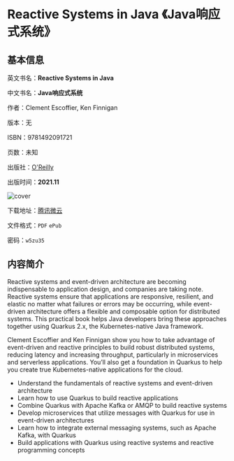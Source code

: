 # Reactive Systems in Java 《Java响应式系统》

## 基本信息

英文书名：**Reactive Systems in Java**

中文书名：**Java响应式系统**

作者：Clement Escoffier, Ken Finnigan

版本：无

ISBN：9781492091721

页数：未知

出版社：[O'Reilly](https://www.oreilly.com/library/view/reactive-systems-in/9781492091714/)

出版时间：**2021.11**

<img :src="$withBase('/images/reactive_systems_in_java.jpg')" alt="cover">

下载地址：[腾讯微云](https://share.weiyun.com/i53exhvq)

文件格式：`PDF` `ePub`

密码：`w5zu35`

## 内容简介

Reactive systems and event-driven architecture are becoming indispensable to application design, and companies are taking note. Reactive systems ensure that applications are responsive, resilient, and elastic no matter what failures or errors may be occurring, while event-driven architecture offers a flexible and composable option for distributed systems. This practical book helps Java developers bring these approaches together using Quarkus 2.x, the Kubernetes-native Java framework.

Clement Escoffier and Ken Finnigan show you how to take advantage of event-driven and reactive principles to build robust distributed systems, reducing latency and increasing throughput, particularly in microservices and serverless applications. You’ll also get a foundation in Quarkus to help you create true Kubernetes-native applications for the cloud.

- Understand the fundamentals of reactive systems and event-driven architecture
- Learn how to use Quarkus to build reactive applications
- Combine Quarkus with Apache Kafka or AMQP to build reactive systems
- Develop microservices that utilize messages with Quarkus for use in event-driven architectures
- Learn how to integrate external messaging systems, such as Apache Kafka, with Quarkus
- Build applications with Quarkus using reactive systems and reactive programming concepts